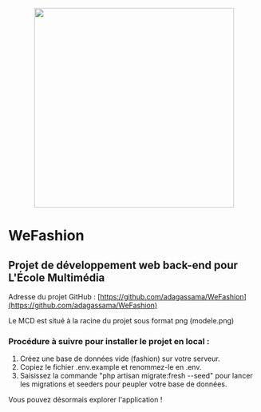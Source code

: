 <p align="center"><a href="https://laravel.com" target="_blank"><img src="https://raw.githubusercontent.com/laravel/art/master/logo-lockup/5%20SVG/2%20CMYK/1%20Full%20Color/laravel-logolockup-cmyk-red.svg" width="400"></a></p>


# WeFashion

## Projet de développement web back-end pour L'École Multimédia

Adresse du projet GitHub : [https://github.com/adagassama/WeFashion](https://github.com/adagassama/WeFashion)

Le MCD est situé à la racine du projet sous format png (modele.png)

### Procédure à suivre pour installer le projet en local :

1. Créez une base de données vide (fashion) sur votre serveur.
2. Copiez le fichier .env.example et renommez-le en .env.
3. Saisissez la commande "php artisan migrate:fresh --seed" pour lancer les migrations et seeders pour peupler votre base de données.

Vous pouvez désormais explorer l'application !

